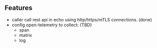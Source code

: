 
## Features

- caller call rest api in echo using http/https/mTLS connections. (done)
- config open-telemetry to collect:  (TBD)
  - span
  - matrix
  - log